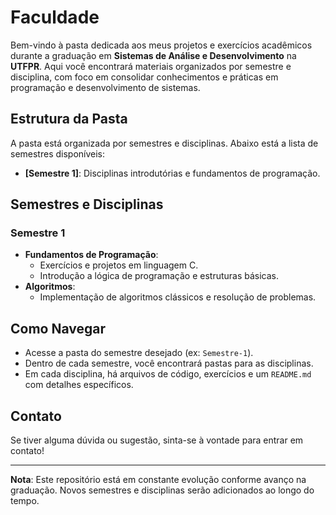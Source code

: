 # Faculdade

Bem-vindo à pasta dedicada aos meus projetos e exercícios acadêmicos durante a graduação em **Sistemas de Análise e Desenvolvimento** na **UTFPR**. Aqui você encontrará materiais organizados por semestre e disciplina, com foco em consolidar conhecimentos e práticas em programação e desenvolvimento de sistemas.

## Estrutura da Pasta

A pasta está organizada por semestres e disciplinas. Abaixo está a lista de semestres disponíveis:

- **[Semestre 1]**: Disciplinas introdutórias e fundamentos de programação.

## Semestres e Disciplinas

### Semestre 1
- **Fundamentos de Programação**:
  - Exercícios e projetos em linguagem C.
  - Introdução a lógica de programação e estruturas básicas.
- **Algoritmos**:
  - Implementação de algoritmos clássicos e resolução de problemas.

## Como Navegar

- Acesse a pasta do semestre desejado (ex: `Semestre-1`).
- Dentro de cada semestre, você encontrará pastas para as disciplinas.
- Em cada disciplina, há arquivos de código, exercícios e um `README.md` com detalhes específicos.

## Contato

Se tiver alguma dúvida ou sugestão, sinta-se à vontade para entrar em contato!

---

**Nota**: Este repositório está em constante evolução conforme avanço na graduação. Novos semestres e disciplinas serão adicionados ao longo do tempo.